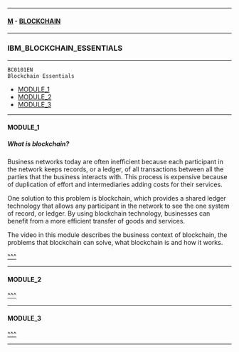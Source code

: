 
---

#### [M](https://github.com/ttltrk/TTT/blob/master/menu.md) - [BLOCKCHAIN](https://github.com/ttltrk/TTT/blob/master/BLK/BLK.md)

---

### IBM_BLOCKCHAIN_ESSENTIALS

---

```
BC0101EN
Blockchain Essentials
```

* [MODULE_1](#MODULE_1)
* [MODULE_2](#MODULE_2)
* [MODULE_3](#MODULE_3)

---

#### MODULE_1

##### What is blockchain?

Business networks today are often inefficient because each participant in the network keeps records, or a ledger, of all transactions between all the parties that the business interacts with. This process is expensive because of duplication of effort and intermediaries adding costs for their services.

One solution to this problem is blockchain, which provides a shared ledger technology that allows any participant in the network to see the one system of record, or ledger. By using blockchain technology, businesses can benefit from a more efficient transfer of goods and services.

The video in this module describes the business context of blockchain, the problems that blockchain can solve, what blockchain is and how it works.

[^^^](#IBM_BLOCKCHAIN_ESSENTIALS)

---

#### MODULE_2

[^^^](#IBM_BLOCKCHAIN_ESSENTIALS)

---

#### MODULE_3

[^^^](#IBM_BLOCKCHAIN_ESSENTIALS)

---
